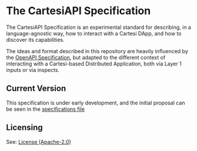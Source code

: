 # The CartesiAPI Specification

The CartesiAPI Specification is an experimental standard for describing, in a
language-agnostic way, how to interact with a Cartesi DApp, and how to discover
its capabilities.

The ideas and format described in this repository are heavily influenced by the
[OpenAPI Specification](https://github.com/OAI/OpenAPI-Specification), but
adapted to the different context of interacting with a Cartesi-based Distributed
Application, both via Layer 1 inputs or via inspects.

## Current Version

This specification is under early development, and the initial proposal can be
seen in the [specifications file](specifications.md)

## Licensing

See: [License (Apache-2.0)](https://github.com/prototyp3-dev/cartesiapi-specification/blob/main/LICENSE)
